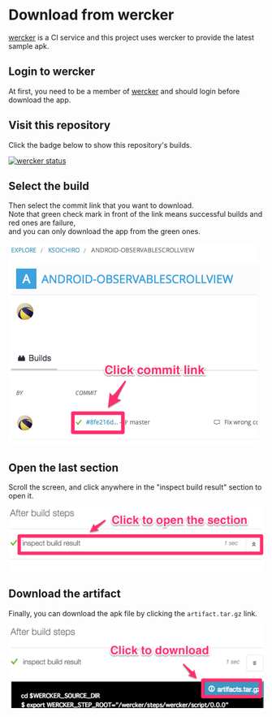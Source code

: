 # Download from wercker

[wercker](http://wercker.com/) is a CI service and this project uses wercker to provide the latest sample apk.

## Login to wercker

At first, you need to be a member of [wercker](http://wercker.com/) and should login before download the app.

## Visit this repository

Click the badge below to show this repository's builds.

[![wercker status](https://app.wercker.com/status/8d1e27d9f4a662b25dbe70402733582b/m/master "wercker status")](https://app.wercker.com/project/bykey/8d1e27d9f4a662b25dbe70402733582b)

## Select the build

Then select the commit link that you want to download.  
Note that green check mark in front of the link means successful builds and red ones are failure,  
and you can only download the app from the green ones.

![](../images/wercker_1.png)

## Open the last section

Scroll the screen, and click anywhere in the "inspect build result" section to open it.

![](../images/wercker_2.png)

## Download the artifact

Finally, you can download the apk file by clicking the `artifact.tar.gz` link.

![](../images/wercker_3.png)
